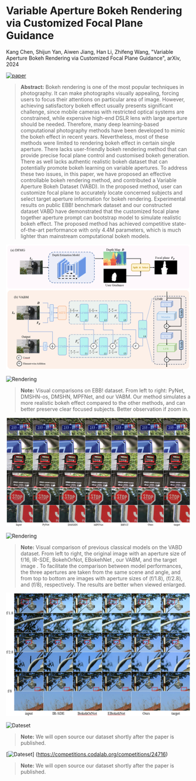 # Variable Aperture Bokeh Rendering via Customized Focal Plane Guidance

Kang Chen, Shijun Yan, Aiwen Jiang, Han Li, Zhifeng Wang, "Variable Aperture Bokeh Rendering via Customized Focal Plane Guidance", arXiv, 2024 

[![paper](https://img.shields.io/badge/arXiv-Paper-<COLOR>.svg)](https://arxiv.org/abs/)

> **Abstract:** Bokeh rendering is one of the most popular techniques in photography. It can make photographs visually appealing, forcing users to focus their attentions on particular area of image. However, achieving satisfactory bokeh effect usually presents significant challenge, since mobile cameras with restricted optical systems are constrained, while expensive high-end DSLR lens with large aperture should be needed.  Therefore, many deep learning-based computational photography methods have been developed to mimic the bokeh effect in recent years. Nevertheless, most of these methods were limited to rendering bokeh effect in certain single aperture. There lacks user-friendly bokeh rendering method that can provide precise focal plane control and customised bokeh generation. There as well lacks authentic realistic bokeh dataset that can potentially promote bokeh learning on variable apertures. To address these two issues, in this paper, we have proposed an effective controllable bokeh rendering method, and contributed a Variable Aperture Bokeh Dataset (VABD). In the proposed method, user can customize focal plane to accurately locate concerned subjects and select target aperture information for bokeh rendering. Experimental results on public EBB! benchmark dataset and our constructed dataset VABD have demonstrated that the customized focal plane together aperture prompt can bootstrap model to simulate realistic bokeh effect. The proposed method has achieved competitive state-of-the-art performance with only 4.4M parameters, which is much lighter than mainstream computational bokeh models.

<img src = "fig/model.png">

![Rendering](https://img.shields.io/badge/Rendering-EBB!-brightgreen) 
> **Note:** Visual comparisons on EBB! dataset. From left to right: PyNet, DMSHN-os, DMSHN, MPFNet, and our VABM. Our method simulates a more realistic bokeh effect compared to the other methods, and can better preserve clear focused subjects. Better observation if zoom in.

<img src = "fig/Constract_in_EBB.png">

![Rendering](https://img.shields.io/badge/Rendering-VABM-brightgreen) 

> **Note:** Visual comparison of previous classical models on the VABD dataset. From left to right, the original image with an aperture size of f/16, IR-SDE, BokehOrNot, EBokehNet , our VABM, and the target image . To facilitate the comparison between model performances, the three apertures are taken from the same scene and angle, and from top to bottom are images with aperture sizes of (f/1.8), (f/2.8), and (f/8), respectively. The results are better when viewed enlarged.

<img src = "fig/constract_in_VABM.png">

![Dateset](https://img.shields.io/badge/Dataset-VABM-brightgreen) 
> **Note:** We will open source our dataset shortly after the paper is published.

[![Dateset](https://img.shields.io/badge/Dataset-EBB!-brightgreen)] (https://competitions.codalab.org/competitions/24716)
> **Note:** We will open source our dataset shortly after the paper is published.

